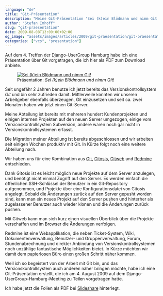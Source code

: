 ```yaml
---
language: "de"
title: "Git-Präsentation"
description: "Meine Git-Präsentation 'Sei (k)ein Blödmann und nimm Git!'. Meine 166 Folien lange und wunderschön gestaltete Präsentation über Git, die alle Vorteile, die Arbeitsweise und viele Tipps für die Arbeit mit Git aufzählt."
author: "Stefan Imhoff"
slug: "git-praesentation"
date: 2009-08-08T13:00:00+02:00
og_image: "assets/images/articles/2009/git-praesentation/git-praesentation.jpg"
categories: ["vcs", "presentation"]
---
```


Auf dem 4. Treffen der Django-UserGroup Hamburg habe ich eine Präsentation über Git vorgetragen, die ich hier als PDF zum Download anbiete.

<figure class="image-figure">
  <a href="http://www.slideshare.net/kogakure/sei-kein-bldmann-und-nimm-git-1830449">
    <img src="/assets/images/articles/2009/git-praesentation/git-praesentation.jpg" alt="Sei (k)ein Blödmann und nimm Git!">
  </a>
  <figcaption>
  Präsentation: <cite>Sei (k)ein Blödmann und nimm Git!</cite>
  </figcaption>
</figure>


Seit ungefähr 2 Jahren benutze ich jetzt bereits das Versionskontrollsystem <cite>Git</cite> und bin sehr zufrieden damit. Mittlerweile konnten wir unseren Arbeitgeber ebenfalls überzeugen, Git einzusetzen und seit ca. zwei Monaten haben wir jetzt einen Git-Server.

Meine Abteilung ist bereits mit mehreren hundert Kundenprojekten und einigen internen Projekten auf den neuen Server umgezogen, einige vom Versionskontrollsystem Subversion, andere waren noch gar nicht in Versionskontrollsystemen erfasst.

Die Migration meiner Abteilung ist bereits abgeschlossen und wir arbeiten seit einigen Wochen produktiv mit Git. In Kürze folgt noch eine weitere Abteilung nach.

Wir haben uns für eine Kombination aus [Git](https://git-scm.com/), [Gitosis](https://github.com/tv42/gitosis), [Gitweb](https://git.wiki.kernel.org/index.php/Gitweb) und [Redmine](http://www.redmine.org/ "Redmine") entschieden.

Dank Gitosis ist es leicht möglich neue Projekte auf dem Server anzulegen, und benötigt nicht einmal Zugriff auf den Server. Es werden einfach die öffenlichen SSH-Schlüssel der Benutzer in ein Git-Repository aufgenommen, und Projekte über eine Konfigurationsdatei von Gitosis angelegt. Sobald die Änderungen zurück auf den Server gepusht worden sind, kann man ein neues Projekt auf den Server pushen und hinterher als zugelassener Benutzer auch wieder klonen und die Änderungen zurück pushen.

Mit Gitweb kann man sich kurz einen visuellen Überblick über die Projekte verschaffen und im Browser die Änderungen verfolgen.

Redmine ist eine Webapplikation, die neben Ticket-System, Wiki, Dokumentenverwaltung, Benutzer- und Gruppenverwaltung, Forum, Stundenabrechnung und direkter Anbindung von Versionskontrollsystemen noch unzählige fantastische Möglichkeiten bietet. In Kürze möchten wir damit dem papierlosen Büro einen großen Schritt näher kommen.

Weil ich so begeistert von der Arbeit mit Git bin, und das Versionskontrollsystem auch anderen näher bringen möchte, habe ich eine Git-Präsentation erstellt, die ich am 4. August 2009 auf dem Django-UserGroup-Hamburg-Meeting zu Teilen vorgetragen hatte.

Ich habe jetzt die Folien als PDF bei [Slideshare](http://www.slideshare.net/kogakure/sei-kein-bldmann-und-nimm-git-1830449) hinterlegt.
